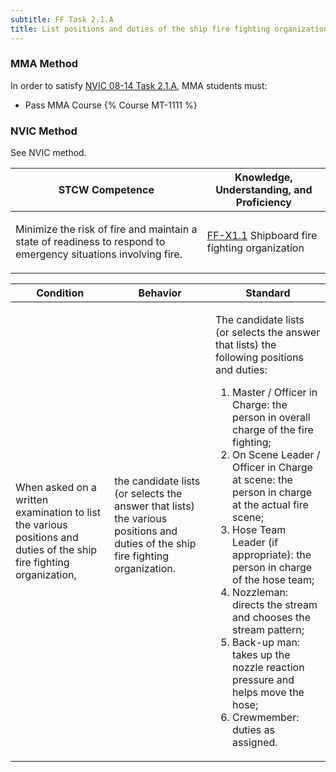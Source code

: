 ```yaml
---
subtitle: FF Task 2.1.A 
title: List positions and duties of the ship fire fighting organization
---
```



### MMA Method

In order to satisfy  [NVIC 08-14  Task  2.1.A](/stcw23/assets/images/nvic-08-14.pdf), MMA students must:

* Pass MMA Course {% Course MT-1111 %}


### NVIC Method

<a onclick="togglevisibility('nvic_methods')" >See NVIC method.</a>

<div id='nvic_methods' class='hide'>

<table>
<thead>
<tr>
<th class='forty'> STCW Competence </th>
<th class='sixty'> Knowledge, Understanding, and Proficiency </th>
</tr>
</thead>




<tbody>
<tr><td markdown='1'>

Minimize the risk of fire and maintain a state of readiness to respond to emergency situations involving fire.

</td><td markdown='1'>

[FF-X1.1](../../tables/612.html#FF-X1.1) Shipboard fire fighting organization

</td></tr>


</tbody>
</table>


<table>
<thead>
<tr><th class='twenty'>  Condition </th><th class='twenty'> Behavior </th><th  class='sixty'>Standard </th></tr>
</thead>
<tbody >



<tr><td markdown='1'>

When asked on a written examination to list the various positions and duties of the ship fire fighting organization,

</td><td markdown='1'>

the candidate lists (or selects the answer that lists) the various positions and duties of the ship fire fighting organization.

<br>

<div class="tooltip">
<span class="tooltiptext">
</span>
</div>


</td><td markdown='1'>

The candidate lists (or selects the answer that lists) the following positions and duties:
 
1. Master / Officer in Charge:  the person in overall charge of the fire fighting; 
2. On Scene Leader / Officer in Charge at scene:  the person in charge at the actual fire scene; 
3. Hose Team Leader (if appropriate):  the person in charge of the hose team; 
4. Nozzleman:  directs the stream and chooses the stream pattern; 
5. Back-up man:  takes up the nozzle reaction pressure and helps move the hose; 
6. Crewmember:  duties as assigned.

</td></tr>
</tbody>
</table>
</div>
